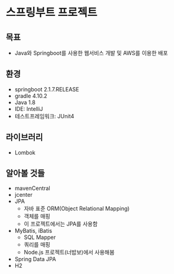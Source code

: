 # 스프링부트 프로젝트



## 목표

- Java와 Springboot를 사용한 웹서비스 개발 및 AWS를 이용한 배포

## 환경

- springboot 2.1.7.RELEASE
- gradle 4.10.2
- Java 1.8
- IDE: IntelliJ
- 테스트프레임워크: JUnit4

## 라이브러리

- Lombok

## 

## 알아볼 것들

- mavenCentral
- jcenter
- JPA
  - 자바 표준 ORM(Object Relational Mapping)
  - 객체를 매핑
  - 이 프로젝트에서는 JPA를 사용함
- MyBatis, iBatis
  - SQL Mapper
  - 쿼리를 매핑
  - Node.js 프로젝트(너밥보)에서 사용해봄
- Spring Data JPA
- H2